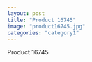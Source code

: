 ```yaml
---
layout: post
title: "Product 16745"
image: "product16745.jpg"
categories: "category1"
---
```

Product 16745
